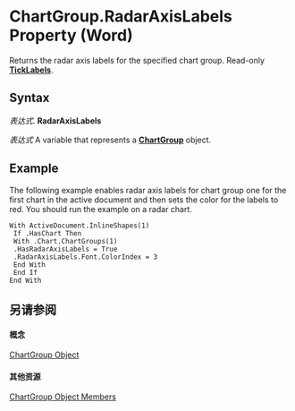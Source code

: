 
# ChartGroup.RadarAxisLabels Property (Word)

Returns the radar axis labels for the specified chart group. Read-only  **[TickLabels](d94e90dc-0b0e-f4af-078e-6f2b97729db5.md)**.


## Syntax

 _表达式_. **RadarAxisLabels**

 _表达式_ A variable that represents a **[ChartGroup](ea5a2610-9c00-9c95-8366-f9b0fcdf90be.md)** object.


## Example

The following example enables radar axis labels for chart group one for the first chart in the active document and then sets the color for the labels to red. You should run the example on a radar chart.


```
With ActiveDocument.InlineShapes(1) 
 If .HasChart Then 
 With .Chart.ChartGroups(1) 
 .HasRadarAxisLabels = True 
 .RadarAxisLabels.Font.ColorIndex = 3 
 End With 
 End If 
End With
```


## 另请参阅


#### 概念


[ChartGroup Object](ea5a2610-9c00-9c95-8366-f9b0fcdf90be.md)
#### 其他资源


[ChartGroup Object Members](http://msdn.microsoft.com/library/af92e2da-b296-f0ec-2d97-c26d0ae76afa%28Office.15%29.aspx)